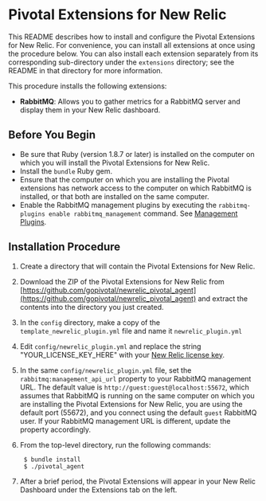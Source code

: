 # Pivotal Extensions for New Relic

This README describes how to install and configure the Pivotal Extensions for New Relic.  For convenience, you can install all extensions at once using the procedure below.  You can also install each extension separately from its corresponding sub-directory under the `extensions` directory; see the README in that directory for more information.

This procedure installs the following extensions:

* **RabbitMQ**: Allows you to gather metrics for a RabbitMQ server and display them in your New Relic dashboard.

## Before You Begin

* Be sure that Ruby (version 1.8.7 or later) is installed on the computer on which you will install the Pivotal Extensions for New Relic.  
* Install the `bundle` Ruby gem.
* Ensure that the computer on which you are installing the Pivotal extensions has network access to the computer on which RabbitMQ is installed, or that both are installed on the same computer.
* Enable the RabbitMQ management plugins by executing the `rabbitmq-plugins enable rabbitmq_management` command.  See [Management Plugins](http://www.rabbitmq.com/management.html).

## Installation Procedure

1. Create a directory that will contain the Pivotal Extensions for New Relic.

1. Download the ZIP of the Pivotal Extensions for New Relic from [https://github.com/gopivotal/newrelic_pivotal_agent](https://github.com/gopivotal/newrelic_pivotal_agent) and extract the contents into the directory you just created.

3. In the `config` directory, make a copy of the `template_newrelic_plugin.yml` file and name it `newrelic_plugin.yml`

4. Edit `config/newrelic_plugin.yml` and replace the string "YOUR_LICENSE_KEY_HERE" with your [New Relic license key](https://newrelic.com/docs/subscriptions/license-key).   

5. In the same `config/newrelic_plugin.yml` file, set the `rabbitmq:management_api_url` property to your RabbitMQ management URL.  The default value is `http://guest:guest@localhost:55672`, which assumes that RabbitMQ is running on the same computer on which you are installing the Pivotal Extensions for New Relic, you are using the default port (55672), and you connect using the default `guest` RabbitMQ user.  If your RabbitMQ management URL is different, update the property accordingly.

6. From the top-level directory, run the following commands: 

        $ bundle install
        $ ./pivotal_agent
7. After a brief period, the Pivotal Extensions will appear in your New Relic Dashboard under the Extensions tab on the left. 

